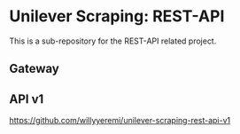 # Unilever Scraping: REST-API
This is a sub-repository for the REST-API related project.

## Gateway

## API v1
https://github.com/willyyeremi/unilever-scraping-rest-api-v1
